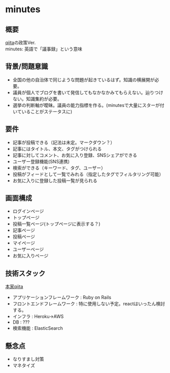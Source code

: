 # minutes
## 概要
[qiita](http://qiita.com/)の政策Ver.  
minutes\: 英語で「議事録」という意味

## 背景/問題意識
- 全国の他の自治体で同じような問題が起きているはず。知識の横展開が必要。
- 議員が個人でブログを書いて発信してもなかなかみてもらえない。辿りつけない。知識集約が必要。
- 選挙の判断軸が曖昧。議員の能力指標を作る。(minutesで大量にスターが付いていることがステータスに)

## 要件
- 記事が投稿できる（記法は未定。マークダウン？）
- 記事にはタイトル、本文、タグがつけられる
- 記事に対してコメント、お気に入り登録、SNSシェアができる
- ユーザー登録機能(SNS連携)
- 検索ができる（キーワード、タグ、ユーザー）
- 投稿がフィードとして一覧でみれる（指定したタグでフィルタリング可能）
- お気に入りに登録した投稿一覧が見られる

## 画面構成
- ログインページ
- トップページ
- 投稿一覧ページ(トップページに表示する？)
- 記事ページ
- 投稿ページ
- マイページ
- ユーザーページ
- お気に入りページ

## 技術スタック
[本家qiita](http://increments.co.jp/jobs/engineers)
- アプリケーションフレームワーク : Ruby on Rails
- フロントエンドフレームワーク : 特に使用しない予定。reactはいったん検討する。
- インフラ : Heroku->AWS
- DB : ???
- 検索機能 : ElasticSearch

## 懸念点
- なりすまし対策
- マネタイズ
